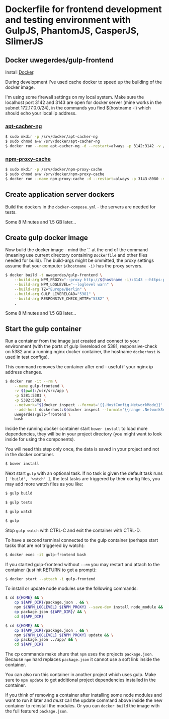 # Dockerfile for frontend development and testing environment with GulpJS, PhantomJS, CasperJS, SlimerJS

## Docker uwegerdes/gulp-frontend

Install [Docker](https://www.docker.com/).

During development I've used cache docker to speed up the building of the docker image.

I'm using some firewall settings on my local system. Make sure the localhost port 3142 and 3143 are open for docker server (mine works in the subnet 172.17.0.0/24), in the commands you find $(hostname -i) which should echo your local ip address.

### [apt-cacher-ng](https://hub.docker.com/r/sameersbn/apt-cacher-ng/)

```bash
$ sudo mkdir -p /srv/docker/apt-cacher-ng
$ sudo chmod a+w /srv/docker/apt-cacher-ng
$ docker run --name apt-cacher-ng -d --restart=always -p 3142:3142 -v /srv/docker/apt-cacher-ng:/var/cache/apt-cacher-ng sameersbn/apt-cacher-ng
```

### [npm-proxy-cache](https://hub.docker.com/r/kudoz/npm-proxy-cache/)

```bash
$ sudo mkdir -p /srv/docker/npm-proxy-cache
$ sudo chmod a+w /srv/docker/npm-proxy-cache
$ docker run --name npm-proxy-cache -d --restart=always -p 3143:8080 -v /srv/docker/npm-proxy-cache:/cache kudoz/npm-proxy-cache
```

## Create application server dockers

Build the dockers in the `docker-compose.yml` - the servers are needed for tests.

Some 8 Minutes and 1.5 GB later...

## Create gulp docker image

Now build the docker image - mind the '.' at the end of the command (meaning use current directory containing `Dockerfile` and other files needed for build). The build-args might be ommitted, the proxy settings assume that your computer `$(hostname -i)` has the proxy servers.

```bash
$ docker build -t uwegerdes/gulp-frontend \
	--build-arg NPM_PROXY="--proxy http://$(hostname -i):3143 --https-proxy http://$(hostname -i):3143 --strict-ssl false" \
	--build-arg NPM_LOGLEVEL="--loglevel warn" \
	--build-arg TZ="Europe/Berlin" \
	--build-arg GULP_LIVERELOAD="5381" \
	--build-arg RESPONSIVE_CHECK_HTTP="5382" \
	.
```

Some 8 Minutes and 1.5 GB later...

## Start the gulp container

Run a container from the image just created and connect to your environment (with the ports of gulp livereload on 5381, responsive-check on 5382 and a running nginx docker container, the hostname `dockerhost` is used in test configs).

This command removes the container after end - useful if your nginx ip address changes.

```bash
$ docker run -it --rm \
	--name gulp-frontend \
	-v $(pwd):/usr/src/app \
	-p 5381:5381 \
	-p 5382:5382 \
	--network="$(docker inspect --format='{{.HostConfig.NetworkMode}}' nginx)" \
	--add-host dockerhost:$(docker inspect --format='{{range .NetworkSettings.Networks}}{{.IPAddress}} {{end}}' nginx) \
	uwegerdes/gulp-frontend \
	bash
```

Inside the running docker container start `bower install` to load more dependencies, they will be in your project directory (you might want to look inside for using the components).

You will need this step only once, the data is saved in your project and not in the docker container.

```bash
$ bower install
```

Next start `gulp` with an optional task. If no task is given the default task runs `[ 'build', 'watch' ]`, the test tasks are triggered by their config files, you may add more watch files as you like:

```bash
$ gulp build

$ gulp tests

$ gulp watch

$ gulp
```

Stop `gulp watch` with CTRL-C and exit the container with CTRL-D.

To have a second terminal connected to the gulp container (perhaps start tasks that are not triggered by watch):

```bash
$ docker exec -it gulp-frontend bash
```

If you started gulp-frontend without `--rm` you may restart and attach to the container (just hit RETURN to get a prompt):

```bash
$ docker start --attach -i gulp-frontend
```

To install or update node modules use the following commands:

```bash
$ cd ${HOME} && \
	cp ${APP_DIR}/package.json . && \
	npm ${NPM_LOGLEVEL} ${NPM_PROXY} --save-dev install node_module && \
	cp package.json ${APP_DIR}/ && \
	cd ${APP_DIR}

$ cd ${HOME} && \
	cp ${APP_DIR}/package.json . && \
	npm ${NPM_LOGLEVEL} ${NPM_PROXY} update && \
	cp package.json ../app/ && \
	cd ${APP_DIR}
```

The cp commands make shure that `npm` uses the projects `package.json`. Because `npm` hard replaces `package.json` it cannot use a soft link inside the container.

You can also run this container in another project which uses gulp. Make sure to `npm update` to get additional project dependencies installed in the container.

If you think of removing a container after installing some node modules and want to run it later and *must* call the update command above inside the new container to reinstall the modules. Or you can `docker build` the image with the full featured `package.json`.
